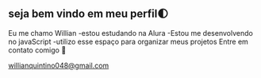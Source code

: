 ## seja bem vindo em meu perfil🌓

Eu me chamo Willian 
-estou estudando na Alura 
-Estou me desenvolvendo no javaScript
-utilizo esse espaço para organizar meus projetos
Entre em contato comigo 📧

willianquintino048@gmail.com 
